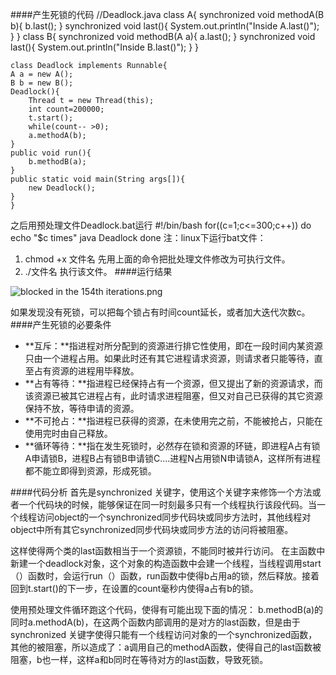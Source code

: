 ####产生死锁的代码
    //Deadlock.java
    class A{
	synchronized void methodA(B b){
		b.last();
	}
	synchronized void last(){
		System.out.println("Inside A.last()");
	}
    }
    class B{
	synchronized void methodB(A a){
		a.last();
	}
	synchronized void last(){
		System.out.println("Inside B.last()");
	}
    }

    class Deadlock implements Runnable{
	A a = new A();
	B b = new B();
	Deadlock(){
		Thread t = new Thread(this);
		int count=200000;
		t.start();
		while(count-- >0);
		a.methodA(b);
	}
	public void run(){
		b.methodB(a);
	}
	public static void main(String args[]){
		new Deadlock();
	}
    }
之后用预处理文件Deadlock.bat运行
    #!/bin/bash
    for((c=1;c<=300;c++))
    do 
	  echo "$c times"
	  java Deadlock
    done
注：linux下运行bat文件：
1. chmod +x 文件名
先用上面的命令把批处理文件修改为可执行文件。
2. ./文件名
执行该文件。
####运行结果

![blocked in the 154th iterations.png](http://upload-images.jianshu.io/upload_images/3195764-2a28d34724dfa99e.png?imageMogr2/auto-orient/strip%7CimageView2/2/w/1240)

如果发现没有死锁，可以把每个锁占有时间count延长，或者加大迭代次数c。
####产生死锁的必要条件
- **互斥：**指进程对所分配到的资源进行排它性使用，即在一段时间内某资源只由一个进程占用。如果此时还有其它进程请求资源，则请求者只能等待，直至占有资源的进程用毕释放。
- **占有等待：**指进程已经保持占有一个资源，但又提出了新的资源请求，而该资源已被其它进程占有，此时请求进程阻塞，但又对自己已获得的其它资源保持不放，等待申请的资源。
- **不可抢占：**指进程已获得的资源，在未使用完之前，不能被抢占，只能在使用完时由自己释放。
- **循环等待：**指在发生死锁时，必然存在锁和资源的环链，即进程A占有锁A申请锁B，进程B占有锁B申请锁C....进程N占用锁N申请锁A，这样所有进程都不能立即得到资源，形成死锁。

####代码分析
首先是synchronized 关键字，使用这个关键字来修饰一个方法或者一个代码块的时候，能够保证在同一时刻最多只有一个线程执行该段代码。当一个线程访问object的一个synchronized同步代码块或同步方法时，其他线程对object中所有其它synchronized同步代码块或同步方法的访问将被阻塞。

这样使得两个类的last函数相当于一个资源锁，不能同时被并行访问。
在主函数中新建一个deadlock对象，这个对象的构造函数中会建一个线程，当线程调用start（）函数时，会运行run（）函数，run函数中使得b占用a的锁，然后释放。接着回到t.start()的下一步，在设置的count毫秒内使得a占有b的锁。

使用预处理文件循环跑这个代码，使得有可能出现下面的情况：
b.methodB(a)的同时a.methodA(b)，在这两个函数内部调用的是对方的last函数，但是由于synchronized 关键字使得只能有一个线程访问对象的一个synchronized函数，其他的被阻塞，所以造成了：a调用自己的methodA函数，使得自己的last函数被阻塞，b也一样，这样a和b同时在等待对方的last函数，导致死锁。

